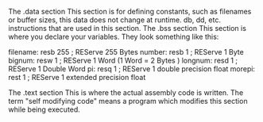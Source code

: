  The .data section
This section is for defining constants, such as filenames or buffer sizes, this data does not change at runtime.
db, dd, etc. instructions that are used in this section.
The .bss section
This section is where you declare your variables. They look something like this:

filename:    resb    255     ; REServe 255 Bytes
number:        resb    1    ; REServe 1 Byte
bignum:        resw    1    ; REServe 1 Word (1 Word = 2 Bytes )
longnum:    resd    1    ; REServe 1 Double Word
pi:        resq    1    ; REServe 1 double precision float
morepi:        rest    1    ; REServe 1 extended precision float

The .text section
This is where the actual assembly code is written. The term "self modifying code" means a program which modifies this section while being executed.

